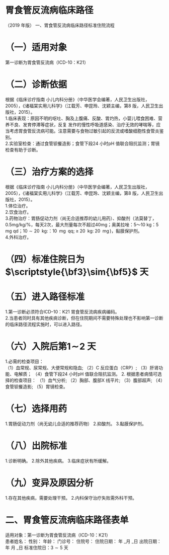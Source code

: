# 胃食管反流病临床路径  
（2019 年版） 
    一、胃食管反流病临床路径标准住院流程  
# （一）适用对象  
第一诊断为胃食管反流病（ICD-10：K21）  
# （二）诊断依据  
根据《临床诊疗指南  小儿内科分册》（中华医学会编著，人民卫生出版社，2005），《诸福棠实用儿科学》（江载芳、申昆玲、沈颖主编，第8 版，人民卫生出版社，2015）。  
1.临床表现：原因不明的呕吐、胸及上腹痛、反酸、胃灼热，小婴儿喂食困难、营养不良、发育停滞等症状，反复 发作的慢性呼吸道感染、治疗无效的哮喘等，应当考虑胃食管反流病可能。注意需要与食物过敏引起的反流或嗜酸细胞性食管炎鉴别。  
2.实验室检查：通过食管钡餐造影；食管下段24 小时pH 值联合阻抗监测；胃镜检查有助于诊断。  
# （三）治疗方案的选择  
根据《临床诊疗指南  小儿内科分册》（中华医学会编著，人民卫生出版社，2005），《诸福棠实用儿科学》（江载芳、申昆玲、沈颖主编，第8 版，人民卫生出版社，2015）。  
1.体位治疗。  
2.饮食治疗。  
3.药物治疗：胃肠促动力剂（尚无合适推荐的幼儿用药）、抑酸剂（法莫替丁，$0.5\mathrm{mg/kg}/\%$，每天2次，最大剂量每次不超过$40\mathrm{mg}$；奥美拉唑：5～10 kg：5 mg qd；$10{\sim}20\;\;\mathrm{kg}\colon$：$10\;\;\mathrm{mg\;\;qq;}\;\geqslant\;20\;\;\mathrm{kg}\colon\;20\;\;\mathrm{mg}\,)$，黏膜保护剂。  
4.外科治疗。  
# （四）标准住院日为$\scriptstyle{\bf3}\sim{\bf5}$ 天  
#     （五）进入路径标准  
1.第一诊断必须符合ICD–10：K21 胃食管反流病疾病编码。  
2.当患者同时具有其他疾病诊断，但在住院期间不需要特殊处理也不影响第一诊断的临床路径流程实施时，可以进入路径。  
# （六）入院后第$\pmb{1}\!\sim\!\pmb{2}$ 天  
1.必需的检查项目：  
（1）血常规、尿常规、大便常规和隐血; 
    （2）C 反应蛋白（CRP）; （3）肝肾功能、电解质； （4）食管下段24 小时pH 值联合阻抗监测。 2. 根据患者病情可选择的检查项目： （1）血气分析; （2）胸部、腹部X 线平片; （3）腹部超声; （4）食管钡餐造影; （5）胃镜检查。  
# （七）选择用药  
1.胃肠促动力剂（尚无幼儿合适的推荐药物）
    2.抑酸剂。 
    3.黏膜保护剂。  
# （八）出院标准  
1.诊断明确。 
    2.除外其他疾病。 
    3.临床症状有所缓解。  
# （九）变异及原因分析  
1.存在其他疾病，需要处理干预。 
    2.内科保守治疗失败需外科干预。  
# 二、胃食管反流病临床路径表单  
适用对象：第一诊断为胃食管反流病（ICD-10：K21）  
患者姓名：    性别：    年龄：    门诊号：    住院号：         住院日期：    年   _月   _日 出院日期：    年    月   _日 标准住院日：$3{\sim}5$ 天  
